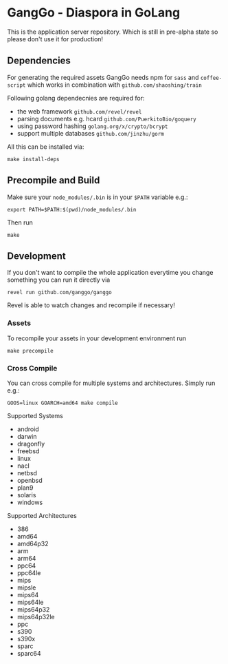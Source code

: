 # GangGo - Diaspora in GoLang

This is the application server repository. Which is still
in pre-alpha state so please don't use it for production!

## Dependencies

For generating the required assets GangGo needs npm for `sass` and `coffee-script`
which works in combination with `github.com/shaoshing/train`

Following golang dependecnies are required for:
 - the web framework `github.com/revel/revel`
 - parsing documents e.g. hcard `github.com/PuerkitoBio/goquery`
 - using password hashing `golang.org/x/crypto/bcrypt`
 - support multiple databases `github.com/jinzhu/gorm`

All this can be installed via:

    make install-deps

## Precompile and Build

Make sure your `node_modules/.bin` is in your `$PATH` variable e.g.:

    export PATH=$PATH:$(pwd)/node_modules/.bin

Then run

    make

## Development

If you don't want to compile the whole application everytime
you change something you can run it directly via

    revel run github.com/ganggo/ganggo

Revel is able to watch changes and recompile if necessary!

### Assets

To recompile your assets in your development environment run

    make precompile

### Cross Compile

You can cross compile for multiple systems and architectures.
Simply run e.g.:

    GOOS=linux GOARCH=amd64 make compile

Supported Systems
 - android
 - darwin
 - dragonfly
 - freebsd
 - linux
 - nacl
 - netbsd
 - openbsd
 - plan9
 - solaris
 - windows

Supported Architectures
 - 386
 - amd64
 - amd64p32
 - arm
 - arm64
 - ppc64
 - ppc64le
 - mips
 - mipsle
 - mips64
 - mips64le
 - mips64p32
 - mips64p32le
 - ppc
 - s390
 - s390x
 - sparc
 - sparc64
